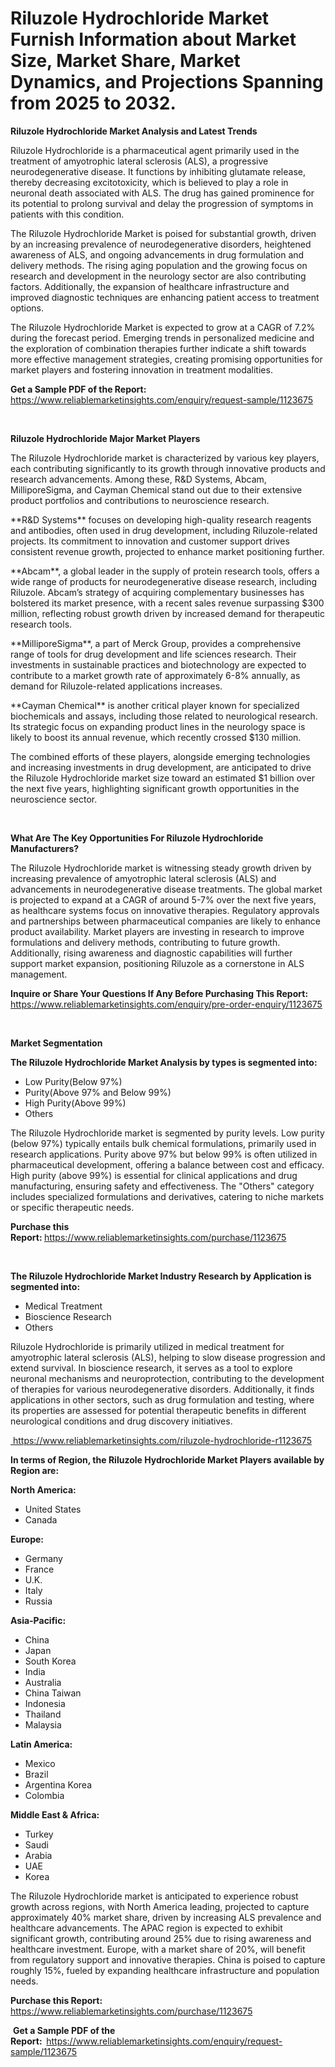 <p><h1>Riluzole Hydrochloride Market Furnish Information about Market Size, Market Share, Market Dynamics, and Projections Spanning from 2025 to 2032.</h1></p><p><strong>Riluzole Hydrochloride Market Analysis and Latest Trends</strong></p>
<p><p>Riluzole Hydrochloride is a pharmaceutical agent primarily used in the treatment of amyotrophic lateral sclerosis (ALS), a progressive neurodegenerative disease. It functions by inhibiting glutamate release, thereby decreasing excitotoxicity, which is believed to play a role in neuronal death associated with ALS. The drug has gained prominence for its potential to prolong survival and delay the progression of symptoms in patients with this condition.</p><p>The Riluzole Hydrochloride Market is poised for substantial growth, driven by an increasing prevalence of neurodegenerative disorders, heightened awareness of ALS, and ongoing advancements in drug formulation and delivery methods. The rising aging population and the growing focus on research and development in the neurology sector are also contributing factors. Additionally, the expansion of healthcare infrastructure and improved diagnostic techniques are enhancing patient access to treatment options.</p><p>The Riluzole Hydrochloride Market is expected to grow at a CAGR of 7.2% during the forecast period. Emerging trends in personalized medicine and the exploration of combination therapies further indicate a shift towards more effective management strategies, creating promising opportunities for market players and fostering innovation in treatment modalities.</p></p>
<p><strong>Get a Sample PDF of the Report:&nbsp;</strong> <a href="https://www.reliablemarketinsights.com/enquiry/request-sample/1123675?utm_campaign=3560&utm_medium=2&utm_source=Github&utm_content=ia&utm_term=13042025&utm_id=riluzole-hydrochloride">https://www.reliablemarketinsights.com/enquiry/request-sample/1123675</a></p>
<p>&nbsp;</p>
<p><strong>Riluzole Hydrochloride Major Market Players</strong></p>
<p><p>The Riluzole Hydrochloride market is characterized by various key players, each contributing significantly to its growth through innovative products and research advancements. Among these, R&D Systems, Abcam, MilliporeSigma, and Cayman Chemical stand out due to their extensive product portfolios and contributions to neuroscience research.</p><p>**R&D Systems** focuses on developing high-quality research reagents and antibodies, often used in drug development, including Riluzole-related projects. Its commitment to innovation and customer support drives consistent revenue growth, projected to enhance market positioning further.</p><p>**Abcam**, a global leader in the supply of protein research tools, offers a wide range of products for neurodegenerative disease research, including Riluzole. Abcam’s strategy of acquiring complementary businesses has bolstered its market presence, with a recent sales revenue surpassing $300 million, reflecting robust growth driven by increased demand for therapeutic research tools.</p><p>**MilliporeSigma**, a part of Merck Group, provides a comprehensive range of tools for drug development and life sciences research. Their investments in sustainable practices and biotechnology are expected to contribute to a market growth rate of approximately 6-8% annually, as demand for Riluzole-related applications increases.</p><p>**Cayman Chemical** is another critical player known for specialized biochemicals and assays, including those related to neurological research. Its strategic focus on expanding product lines in the neurology space is likely to boost its annual revenue, which recently crossed $130 million.</p><p>The combined efforts of these players, alongside emerging technologies and increasing investments in drug development, are anticipated to drive the Riluzole Hydrochloride market size toward an estimated $1 billion over the next five years, highlighting significant growth opportunities in the neuroscience sector.</p></p>
<p>&nbsp;</p>
<p><strong>What Are The Key Opportunities For Riluzole Hydrochloride Manufacturers?</strong></p>
<p><p>The Riluzole Hydrochloride market is witnessing steady growth driven by increasing prevalence of amyotrophic lateral sclerosis (ALS) and advancements in neurodegenerative disease treatments. The global market is projected to expand at a CAGR of around 5-7% over the next five years, as healthcare systems focus on innovative therapies. Regulatory approvals and partnerships between pharmaceutical companies are likely to enhance product availability. Market players are investing in research to improve formulations and delivery methods, contributing to future growth. Additionally, rising awareness and diagnostic capabilities will further support market expansion, positioning Riluzole as a cornerstone in ALS management.</p></p>
<p><strong>Inquire or Share Your Questions If Any Before Purchasing This Report:</strong> <a href="https://www.reliablemarketinsights.com/enquiry/pre-order-enquiry/1123675?utm_campaign=3560&utm_medium=2&utm_source=Github&utm_content=ia&utm_term=13042025&utm_id=riluzole-hydrochloride">https://www.reliablemarketinsights.com/enquiry/pre-order-enquiry/1123675</a></p>
<p>&nbsp;</p>
<p><strong>Market Segmentation</strong></p>
<p><strong>The Riluzole Hydrochloride Market Analysis by types is segmented into:</strong></p>
<p><ul><li>Low Purity(Below 97%)</li><li>Purity(Above 97% and Below 99%)</li><li>High Purity(Above 99%)</li><li>Others</li></ul></p>
<p><p>The Riluzole Hydrochloride market is segmented by purity levels. Low purity (below 97%) typically entails bulk chemical formulations, primarily used in research applications. Purity above 97% but below 99% is often utilized in pharmaceutical development, offering a balance between cost and efficacy. High purity (above 99%) is essential for clinical applications and drug manufacturing, ensuring safety and effectiveness. The "Others" category includes specialized formulations and derivatives, catering to niche markets or specific therapeutic needs.</p></p>
<p><strong>Purchase this Report:&nbsp;</strong><a href="https://www.reliablemarketinsights.com/purchase/1123675?utm_campaign=3560&utm_medium=2&utm_source=Github&utm_content=ia&utm_term=13042025&utm_id=riluzole-hydrochloride">https://www.reliablemarketinsights.com/purchase/1123675</a></p>
<p>&nbsp;</p>
<p><strong>The Riluzole Hydrochloride Market Industry Research by Application is segmented into:</strong></p>
<p><ul><li>Medical Treatment</li><li>Bioscience Research</li><li>Others</li></ul></p>
<p><p>Riluzole Hydrochloride is primarily utilized in medical treatment for amyotrophic lateral sclerosis (ALS), helping to slow disease progression and extend survival. In bioscience research, it serves as a tool to explore neuronal mechanisms and neuroprotection, contributing to the development of therapies for various neurodegenerative disorders. Additionally, it finds applications in other sectors, such as drug formulation and testing, where its properties are assessed for potential therapeutic benefits in different neurological conditions and drug discovery initiatives.</p></p>
<p><a href="https://www.reliablemarketinsights.com/riluzole-hydrochloride-r1123675?utm_campaign=3560&utm_medium=2&utm_source=Github&utm_content=ia&utm_term=13042025&utm_id=riluzole-hydrochloride">&nbsp;https://www.reliablemarketinsights.com/riluzole-hydrochloride-r1123675</a></p>
<p><strong>In terms of Region, the Riluzole Hydrochloride Market Players available by Region are:</strong></p>
<p>
    <p> <strong> North America: </strong>
        <ul>
            <li>United States</li>
            <li>Canada</li>
        </ul>
        </p> 
    <p> <strong> Europe: </strong>
        <ul>
            <li>Germany</li>
            <li>France</li>
            <li>U.K.</li>
            <li>Italy</li>
            <li>Russia</li>
        </ul>
        </p> 
    <p> <strong> Asia-Pacific: </strong>
        <ul>
            <li>China</li>
            <li>Japan</li>
            <li>South Korea</li>
            <li>India</li>
            <li>Australia</li>
            <li>China Taiwan</li>
            <li>Indonesia</li>
            <li>Thailand</li>
            <li>Malaysia</li>
        </ul>
        </p> 
    <p> <strong> Latin America: </strong>
        <ul>
            <li>Mexico</li>
            <li>Brazil</li>
            <li>Argentina Korea</li>
            <li>Colombia</li>
        </ul>
        </p> 
    <p> <strong> Middle East & Africa: </strong>
        <ul>
            <li>Turkey</li>
            <li>Saudi</li>
            <li>Arabia</li>
            <li>UAE</li>
            <li>Korea</li>
        </ul>
    </p>
    </p>
<p><p>The Riluzole Hydrochloride market is anticipated to experience robust growth across regions, with North America leading, projected to capture approximately 40% market share, driven by increasing ALS prevalence and healthcare advancements. The APAC region is expected to exhibit significant growth, contributing around 25% due to rising awareness and healthcare investment. Europe, with a market share of 20%, will benefit from regulatory support and innovative therapies. China is poised to capture roughly 15%, fueled by expanding healthcare infrastructure and population needs.</p></p>
<p><strong>Purchase this Report: </strong><a href="https://www.reliablemarketinsights.com/purchase/1123675?utm_campaign=3560&utm_medium=2&utm_source=Github&utm_content=ia&utm_term=13042025&utm_id=riluzole-hydrochloride">https://www.reliablemarketinsights.com/purchase/1123675</a></p>
<p>&nbsp;<strong>Get a Sample PDF of the Report:&nbsp;&nbsp;</strong><a href="https://www.reliablemarketinsights.com/enquiry/request-sample/1123675?utm_campaign=3560&utm_medium=2&utm_source=Github&utm_content=ia&utm_term=13042025&utm_id=riluzole-hydrochloride">https://www.reliablemarketinsights.com/enquiry/request-sample/1123675</a></p>
<p><strong></strong></p>
<p><p></p><p></p><p></p></p>